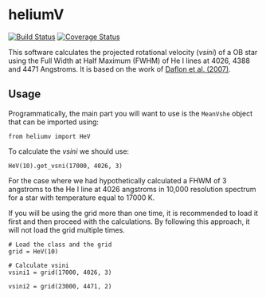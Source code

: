 heliumV
=========

[![Build Status](http://img.shields.io/travis/gabraganca/heliumv.svg)](https://travis-ci.org/gabraganca/heliumV)
[![Coverage Status](https://coveralls.io/repos/github/gabraganca/heliumV/badge.svg?branch=master)](https://coveralls.io/github/gabraganca/heliumV?branch=master)

This software calculates the projected rotational velocity (*vsini*) of a OB
star using the Full Width at Half Maximum (FWHM) of He I lines at 4026, 4388
and 4471 Angstroms. It is based on the work of [Daflon et al. (2007)][1].

[1]: http://dx.doi.org/10.1086/521707


## Usage

Programmatically, the main part you will want to use is the `MeanVshe` object
that can be imported using:

```
from heliumv import HeV
```

To calculate the *vsini* we should use:

```
HeV(10).get_vsni(17000, 4026, 3)
```

For the case where we had hypothetically calculated a FHWM of 3 angstroms to
the He I line at 4026 angstroms in 10,000 resolution spectrum for a star with
temperature equal to 17000 K.

If you will be using the grid more than one time, it is recommended to load it
first and then proceed with the calculations. By following this approach, it
will not load the grid multiple times.

```
# Load the class and the grid
grid = HeV(10)

# Calculate vsini
vsini1 = grid(17000, 4026, 3)

vsini2 = grid(23000, 4471, 2)
```
